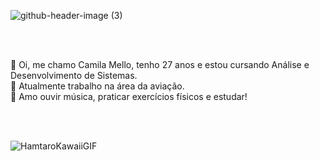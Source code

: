 ![github-header-image (3)](https://github.com/camsmello/camsmello/assets/168017963/b796499c-41a4-4f07-8425-2aa458b8e240)

<br>
<br>

🌿 Oi, me chamo Camila Mello, tenho 27 anos e estou cursando Análise e Desenvolvimento de Sistemas.
<br>
🌿 Atualmente trabalho na área da aviação. 
<br>
🌿 Amo ouvir música, praticar exercícios físicos e estudar!

<br>
<br>

![HamtaroKawaiiGIF](https://github.com/camsmello/camsmello/assets/168017963/09a89491-609b-4c1d-9d43-016420dd6891)
